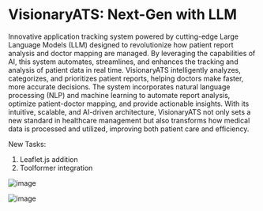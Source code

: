 # VisionaryATS: Next-Gen with LLM



Innovative application tracking system powered by cutting-edge Large Language Models (LLM) designed to revolutionize how patient report analysis and doctor mapping are managed. 
By leveraging the capabilities of AI, this system automates, streamlines, and enhances the tracking and analysis of patient data in real time. 
VisionaryATS intelligently analyzes, categorizes, and prioritizes patient reports, helping doctors make faster, more accurate decisions. 
The system incorporates natural language processing (NLP) and machine learning to automate report analysis, optimize patient-doctor mapping, and provide actionable insights. 
With its intuitive, scalable, and AI-driven architecture, VisionaryATS not only sets a new standard in healthcare management but also transforms how medical data is processed and utilized, improving both patient care and efficiency.

New Tasks:
1. Leaflet.js addition
2. Toolformer integration

![image](https://github.com/user-attachments/assets/c52cbbdc-6ae5-47c5-acd5-b1aaa9cc0771)

![image](https://github.com/user-attachments/assets/94427bc6-c23f-4850-9cff-ed78bf4d5863)

